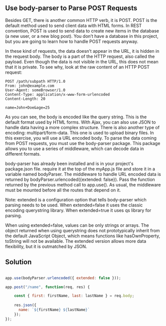 ## Use body-parser to Parse POST Requests  <br/>

Besides GET, there is another common HTTP verb, it is POST. POST is the default method used to send client data with HTML forms. In REST convention, POST is used to send data to create new items in the database (a new user, or a new blog post). You don’t have a database in this project, but you are going to learn how to handle POST requests anyway.

In these kind of requests, the data doesn’t appear in the URL, it is hidden in the request body. The body is a part of the HTTP request, also called the payload. Even though the data is not visible in the URL, this does not mean that it is private. To see why, look at the raw content of an HTTP POST request:

```
POST /path/subpath HTTP/1.0
From: john@example.com
User-Agent: someBrowser/1.0
Content-Type: application/x-www-form-urlencoded
Content-Length: 20

name=John+Doe&age=25

```
As you can see, the body is encoded like the query string. This is the default format used by HTML forms. With Ajax, you can also use JSON to handle data having a more complex structure. There is also another type of encoding: multipart/form-data. This one is used to upload binary files. In this exercise, you will use a URL encoded body. To parse the data coming from POST requests, you must use the body-parser package. This package allows you to use a series of middleware, which can decode data in different formats.

body-parser has already been installed and is in your project's package.json file. require it at the top of the myApp.js file and store it in a variable named bodyParser. The middleware to handle URL encoded data is returned by bodyParser.urlencoded({extended: false}). Pass the function returned by the previous method call to app.use(). As usual, the middleware must be mounted before all the routes that depend on it.

Note: extended is a configuration option that tells body-parser which parsing needs to be used. When extended=false it uses the classic encoding querystring library. When extended=true it uses qs library for parsing.

When using extended=false, values can be only strings or arrays. The object returned when using querystring does not prototypically inherit from the default JavaScript Object, which means functions like hasOwnProperty, toString will not be available. The extended version allows more data flexibility, but it is outmatched by JSON.

## Solution

```javaScript

app.use(bodyParser.urlencoded({ extended: false }));

app.post("/name", function(req, res) {

    const { first: firstName, last: lastName } = req.body;
    
    res.json({
      name: `${firstName} ${lastName}`
    });
});

```

